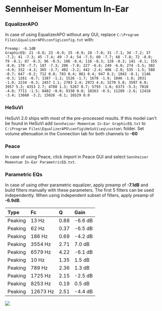 # Sennheiser Momentum In-Ear

### EqualizerAPO
In case of using EqualizerAPO without any GUI, replace `C:\Program Files\EqualizerAPO\config\config.txt`
with:
```
Preamp: -6.1dB
GraphicEQ: 21 -6.8; 23 -6.9; 25 -6.9; 28 -7.0; 31 -7.1; 34 -7.2; 37 -7.2; 41 -7.3; 45 -7.4; 49 -7.4; 54 -7.5; 60 -7.7; 66 -7.8; 72 -8.0; 79 -8.1; 87 -8.3; 96 -8.5; 106 -8.4; 116 -8.3; 128 -8.3; 141 -8.1; 155 -8.0; 170 -7.7; 187 -7.3; 206 -7.0; 227 -6.4; 249 -6.0; 274 -5.5; 302 -4.9; 332 -4.3; 365 -3.7; 402 -3.2; 442 -2.4; 486 -2.0; 535 -1.5; 588 -0.7; 647 -0.2; 712 0.0; 783 0.4; 861 0.4; 947 0.2; 1042 -0.1; 1146 -0.3; 1261 -0.7; 1387 -1.2; 1526 -1.7; 1678 -1.9; 1846 -1.6; 2031 -1.0; 2234 -0.3; 2457 1.1; 2703 2.4; 2973 4.4; 3270 5.8; 3597 6.0; 3957 5.3; 4353 2.7; 4788 1.3; 5267 0.7; 5793 -1.6; 6373 -5.3; 7010 -4.0; 7711 -1.5; 8482 -0.0; 9330 0.0; 10263 -0.5; 11289 -2.6; 12418 -3.4; 13660 -3.2; 15026 -0.1; 16529 0.0
```

### HeSuVi
HeSuVi 2.0 ships with most of the pre-processed results. If this model can't be found in HeSuVi add
`Sennheiser Momentum In-Ear GraphicEQ.txt` to `C:\Program Files\EqualizerAPO\config\HeSuVi\eq\custom\` folder.
Set volume attenuation in the Connection tab for both channels to **-60**

### Peace
In case of using Peace, click *Import* in Peace GUI and select `Sennheiser Momentum In-Ear ParametricEQ.txt`.

### Parametric EQs
In case of using other parametric equalizer, apply preamp of **-7.1dB** and build filters manually
with these parameters. The first 5 filters can be used independently.
When using independent subset of filters, apply preamp of **-6.9dB**.

| Type    | Fc       |    Q | Gain    |
|:--------|:---------|:-----|:--------|
| Peaking | 13 Hz    | 0.88 | -6.6 dB |
| Peaking | 62 Hz    | 0.37 | -6.5 dB |
| Peaking | 186 Hz   | 0.69 | -4.2 dB |
| Peaking | 3554 Hz  | 2.71 | 7.0 dB  |
| Peaking | 6579 Hz  | 4.22 | -6.1 dB |
| Peaking | 10 Hz    | 1.35 | 1.5 dB  |
| Peaking | 789 Hz   | 2.36 | 1.3 dB  |
| Peaking | 1725 Hz  | 2.15 | -2.5 dB |
| Peaking | 8253 Hz  | 0.19 | 0.5 dB  |
| Peaking | 12673 Hz | 2.51 | -4.4 dB |

![](https://raw.githubusercontent.com/jaakkopasanen/AutoEq/master/results/innerfidelity/sbaf-serious/Sennheiser%20Momentum%20In-Ear/Sennheiser%20Momentum%20In-Ear.png)